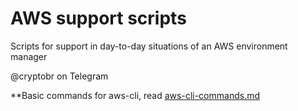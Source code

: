 # AWS support scripts

Scripts for support in day-to-day situations of an AWS environment manager

@cryptobr on Telegram

**Basic commands for aws-cli, read [aws-cli-commands.md](https://github.com/crypto-br/AWS/blob/master/aws-cli-commands.md)

